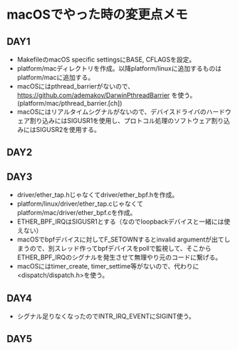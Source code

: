 # macOSでやった時の変更点メモ
## DAY1
- MakefileのmacOS specific settingsにBASE, CFLAGSを設定。
- platform/macディレクトリを作成。以降platform/linuxに追加するものはplatform/macに追加する。
- macOSにはpthread_barrierがないので、https://github.com/ademakov/DarwinPthreadBarrier を使う。(platform/mac/pthread_barrier.[ch])
- macOSにはリアルタイムシグナルがないので、デバイスドライバのハードウェア割り込みにはSIGUSR1を使用し、プロトコル処理のソフトウェア割り込みにはSIGUSR2を使用する。

## DAY2

## DAY3
- driver/ether_tap.hじゃなくてdriver/ether_bpf.hを作成。
- platform/linux/driver/ether_tap.cじゃなくてplatform/mac/driver/ether_bpf.cを作成。
- ETHER_BPF_IRQはSIGUSR1とする（なのでloopbackデバイスと一緒には使えない）
- macOSでbpfデバイスに対してF_SETOWNするとinvalid argumentが出てしまうので、別スレッド作ってbpfデバイスをpollで監視して、そこからETHER_BPF_IRQのシグナルを発生させて無理やり元のコードに繋げる。
- macOSにはtimer_create, timer_settime等がないので、代わりに<dispatch/dispatch.h>を使う。

## DAY4
- シグナル足りなくなったのでINTR_IRQ_EVENTにSIGINT使う。

## DAY5